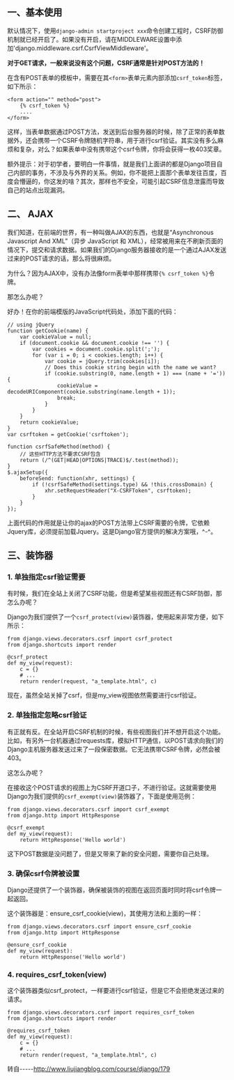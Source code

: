 ## 一、基本使用

默认情况下，使用`django-admin startproject xxx`命令创建工程时，CSRF防御机制就已经开启了。如果没有开启，请在MIDDLEWARE设置中添加'django.middleware.csrf.CsrfViewMiddleware'。

**对于GET请求，一般来说没有这个问题，CSRF通常是针对POST方法的！**

在含有POST表单的模板中，需要在其`<form>`表单元素内部添加`csrf_token`标签，如下所示：

```
<form action="" method="post">
    {% csrf_token %}
    ....
</form>
```

这样，当表单数据通过POST方法，发送到后台服务器的时候，除了正常的表单数据外，还会携带一个CSRF令牌随机字符串，用于进行csrf验证。其实没有多么麻烦和复杂，对么？如果表单中没有携带这个csrf令牌，你将会获得一枚403奖章。

额外提示：对于初学者，要明白一件事情，就是我们上面讲的都是Django项目自己内部的事务，不涉及与外界的关系。例如，你不能把上面那个表单发往百度，百度会懵逼的，你这发的啥？其次，那样也不安全，可能引起CSRF信息泄露而导致自己的站点出现漏洞。

## 二、 AJAX

我们知道，在前端的世界，有一种叫做AJAX的东西，也就是“Asynchronous Javascript And XML”（异步 JavaScript 和 XML），经常被用来在不刷新页面的情况下，提交和请求数据。如果我们的Django服务器接收的是一个通过AJAX发送过来的POST请求的话，那么将很麻烦。

为什么？因为AJAX中，没有办法像form表单中那样携带`{% csrf_token %}`令牌。

那怎么办呢？

好办！在你的前端模版的JavaScript代码处，添加下面的代码：

```
// using jQuery
function getCookie(name) {
    var cookieValue = null;
    if (document.cookie && document.cookie !== '') {
        var cookies = document.cookie.split(';');
        for (var i = 0; i < cookies.length; i++) {
            var cookie = jQuery.trim(cookies[i]);
            // Does this cookie string begin with the name we want?
            if (cookie.substring(0, name.length + 1) === (name + '=')) {
                cookieValue = decodeURIComponent(cookie.substring(name.length + 1));
                break;
            }
        }
    }
    return cookieValue;
}
var csrftoken = getCookie('csrftoken');

function csrfSafeMethod(method) {
    // 这些HTTP方法不要求CSRF包含
    return (/^(GET|HEAD|OPTIONS|TRACE)$/.test(method));
}
$.ajaxSetup({
    beforeSend: function(xhr, settings) {
        if (!csrfSafeMethod(settings.type) && !this.crossDomain) {
            xhr.setRequestHeader("X-CSRFToken", csrftoken);
        }
    }
});
```

上面代码的作用就是让你的ajax的POST方法带上CSRF需要的令牌，它依赖Jquery库，必须提前加载Jquery。这是Django官方提供的解决方案哦，^-^。

## 三、装饰器

### 1. 单独指定csrf验证需要

有时候，我们在全站上关闭了CSRF功能，但是希望某些视图还有CSRF防御，那怎么办呢？

Django为我们提供了一个`csrf_protect(view)`装饰器，使用起来非常方便，如下所示：

```
from django.views.decorators.csrf import csrf_protect
from django.shortcuts import render

@csrf_protect
def my_view(request):
    c = {}
    # ...
    return render(request, "a_template.html", c)
```

现在，虽然全站关掉了csrf，但是my_view视图依然需要进行csrf验证。

### 2. 单独指定忽略csrf验证

有正就有反。在全站开启CSRF机制的时候，有些视图我们并不想开启这个功能。比如，有另外一台机器通过requests库，模拟HTTP通信，以POST请求向我们的Django主机服务器发送过来了一段保密数据。它无法携带CSRF令牌，必然会被403。

这怎么办呢？

在接收这个POST请求的视图上为CSRF开道口子，不进行验证。这就需要使用Django为我们提供的`csrf_exempt(view)`装饰器了，下面是使用范例：

```
from django.views.decorators.csrf import csrf_exempt
from django.http import HttpResponse

@csrf_exempt
def my_view(request):
    return HttpResponse('Hello world')
```

这下POST数据是没问题了，但是又带来了新的安全问题，需要你自己处理。

### 3. 确保csrf令牌被设置

Django还提供了一个装饰器，确保被装饰的视图在返回页面时同时将csrf令牌一起返回。

这个装饰器是：ensure_csrf_cookie(view)，其使用方法和上面的一样：

```
from django.views.decorators.csrf import ensure_csrf_cookie
from django.http import HttpResponse

@ensure_csrf_cookie
def my_view(request):
    return HttpResponse('Hello world')
```

### 4. requires_csrf_token(view)

这个装饰器类似csrf_protect，一样要进行csrf验证，但是它不会拒绝发送过来的请求。

```
from django.views.decorators.csrf import requires_csrf_token
from django.shortcuts import render

@requires_csrf_token
def my_view(request):
    c = {}
    # ...
    return render(request, "a_template.html", c)
```

转自-----<http://www.liujiangblog.com/course/django/179>
